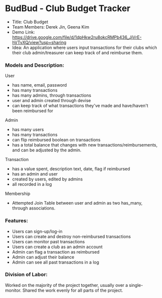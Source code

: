 # BudBud - Club Budget Tracker

* Title: Club Budget
* Team Members: Derek Jin, Geena Kim
* Demo Link: https://drive.google.com/file/d/1dpHkw2ru8okcRMPb436_JjVrE-hVTvXQ/view?usp=sharing
* Idea: An application where users input transactions for their clubs which their club admin/treasurer can keep track of and reimburse them.  	

### Models and Description:

User

* has name, email, password
* has many transactions
* has many admins, through transactions
* user and admin created through devise
* can keep track of what transactions they've made and have/haven't been reimbursed for

Admin

* has many users
* has many transactions
* can flip reimbursed boolean on transactions
* has a total balance that changes with new transactions/reimbursements, and can be adjusted by the admin.

Transaction

* has a value spent, description text, date, flag if reimbursed
* has an admin and user
* created by users, edited by admins
* all recorded in a log

Membership
* Attempted Join Table between user and admin as two has_many, through associations. 


	
### Features:

* Users can sign-up/log-in
* Users can create and destroy non-reimbursed transactions
* Users can monitor past transactions
* Users can create a club as an admin account
* Admin can flag a transaction as reimbursed
* Admin can adjust their balance
* Admin can see all past transactions in a log


### Division of Labor:
Worked on the majority of the project together, usually over a single-monitor. Shared the work evenly for all parts of the project.